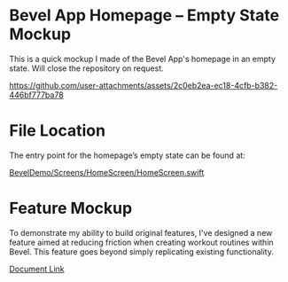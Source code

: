 <h1>Bevel App Homepage – Empty State Mockup</h1>
<p>This is a quick mockup I made of the Bevel App's homepage in an empty state. Will close the repository on request.</p>

https://github.com/user-attachments/assets/2c0eb2ea-ec18-4cfb-b382-446bf777ba78

<h1>File Location</h1>
<p>The entry point for the homepage’s empty state can be found at:</p>
<p><a href="https://github.com/dvhull/BevelEmptyState/blob/main/BevelDemo/Screens/HomePage/HomeScreen.swift">BevelDemo/Screens/HomeScreen/HomeScreen.swift</a></p>

<h1>Feature Mockup</h1>
<p>To demonstrate my ability to build original features, I've designed a new feature aimed at reducing friction when creating workout routines within Bevel. This feature goes beyond simply replicating existing functionality.</p>
<p><a href="https://docs.google.com/document/d/1yzvPUQCpFAzMd1iSazTonA9vudAgLjLSJ8PymRzg_zs/edit?tab=t.0">Document Link</a></p>
